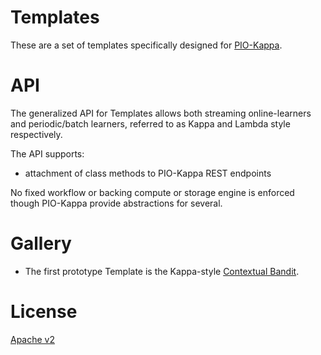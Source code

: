 # Templates

These are a set of templates specifically designed for [PIO-Kappa](https://github.com/actionml/pio-kappa).

# API

The generalized API for Templates allows both streaming online-learners and periodic/batch learners, referred to as Kappa and Lambda style respectively.

The API supports:

 - attachment of class methods to PIO-Kappa REST endpoints

No fixed workflow or backing compute or storage engine is enforced though PIO-Kappa provide abstractions for several.

# Gallery

 - The first prototype Template is the Kappa-style [Contextual Bandit](contextual-bandit-template).

# License

[Apache v2](License.txt)
